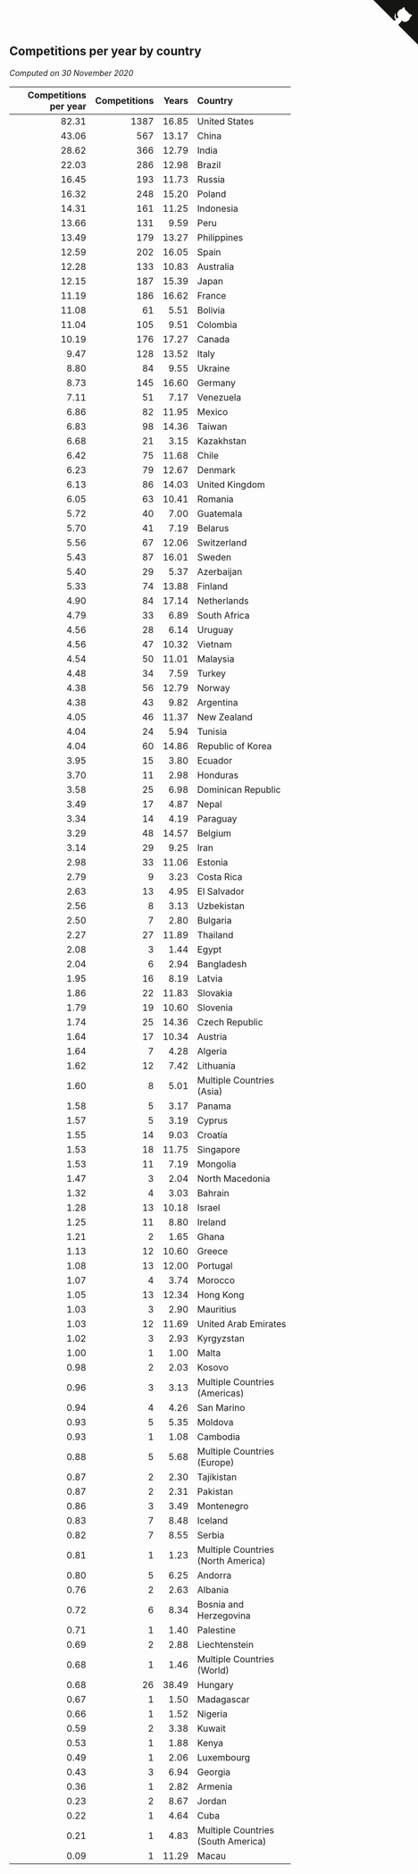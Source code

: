 ## Competitions per year by country

*Computed on 30 November 2020*

| Competitions per year | Competitions | Years | Country |
| ---: | ---: | ---: | :--- |
| 82.31 | 1387 | 16.85 | United States |
| 43.06 | 567 | 13.17 | China |
| 28.62 | 366 | 12.79 | India |
| 22.03 | 286 | 12.98 | Brazil |
| 16.45 | 193 | 11.73 | Russia |
| 16.32 | 248 | 15.20 | Poland |
| 14.31 | 161 | 11.25 | Indonesia |
| 13.66 | 131 | 9.59 | Peru |
| 13.49 | 179 | 13.27 | Philippines |
| 12.59 | 202 | 16.05 | Spain |
| 12.28 | 133 | 10.83 | Australia |
| 12.15 | 187 | 15.39 | Japan |
| 11.19 | 186 | 16.62 | France |
| 11.08 | 61 | 5.51 | Bolivia |
| 11.04 | 105 | 9.51 | Colombia |
| 10.19 | 176 | 17.27 | Canada |
| 9.47 | 128 | 13.52 | Italy |
| 8.80 | 84 | 9.55 | Ukraine |
| 8.73 | 145 | 16.60 | Germany |
| 7.11 | 51 | 7.17 | Venezuela |
| 6.86 | 82 | 11.95 | Mexico |
| 6.83 | 98 | 14.36 | Taiwan |
| 6.68 | 21 | 3.15 | Kazakhstan |
| 6.42 | 75 | 11.68 | Chile |
| 6.23 | 79 | 12.67 | Denmark |
| 6.13 | 86 | 14.03 | United Kingdom |
| 6.05 | 63 | 10.41 | Romania |
| 5.72 | 40 | 7.00 | Guatemala |
| 5.70 | 41 | 7.19 | Belarus |
| 5.56 | 67 | 12.06 | Switzerland |
| 5.43 | 87 | 16.01 | Sweden |
| 5.40 | 29 | 5.37 | Azerbaijan |
| 5.33 | 74 | 13.88 | Finland |
| 4.90 | 84 | 17.14 | Netherlands |
| 4.79 | 33 | 6.89 | South Africa |
| 4.56 | 28 | 6.14 | Uruguay |
| 4.56 | 47 | 10.32 | Vietnam |
| 4.54 | 50 | 11.01 | Malaysia |
| 4.48 | 34 | 7.59 | Turkey |
| 4.38 | 56 | 12.79 | Norway |
| 4.38 | 43 | 9.82 | Argentina |
| 4.05 | 46 | 11.37 | New Zealand |
| 4.04 | 24 | 5.94 | Tunisia |
| 4.04 | 60 | 14.86 | Republic of Korea |
| 3.95 | 15 | 3.80 | Ecuador |
| 3.70 | 11 | 2.98 | Honduras |
| 3.58 | 25 | 6.98 | Dominican Republic |
| 3.49 | 17 | 4.87 | Nepal |
| 3.34 | 14 | 4.19 | Paraguay |
| 3.29 | 48 | 14.57 | Belgium |
| 3.14 | 29 | 9.25 | Iran |
| 2.98 | 33 | 11.06 | Estonia |
| 2.79 | 9 | 3.23 | Costa Rica |
| 2.63 | 13 | 4.95 | El Salvador |
| 2.56 | 8 | 3.13 | Uzbekistan |
| 2.50 | 7 | 2.80 | Bulgaria |
| 2.27 | 27 | 11.89 | Thailand |
| 2.08 | 3 | 1.44 | Egypt |
| 2.04 | 6 | 2.94 | Bangladesh |
| 1.95 | 16 | 8.19 | Latvia |
| 1.86 | 22 | 11.83 | Slovakia |
| 1.79 | 19 | 10.60 | Slovenia |
| 1.74 | 25 | 14.36 | Czech Republic |
| 1.64 | 17 | 10.34 | Austria |
| 1.64 | 7 | 4.28 | Algeria |
| 1.62 | 12 | 7.42 | Lithuania |
| 1.60 | 8 | 5.01 | Multiple Countries (Asia) |
| 1.58 | 5 | 3.17 | Panama |
| 1.57 | 5 | 3.19 | Cyprus |
| 1.55 | 14 | 9.03 | Croatia |
| 1.53 | 18 | 11.75 | Singapore |
| 1.53 | 11 | 7.19 | Mongolia |
| 1.47 | 3 | 2.04 | North Macedonia |
| 1.32 | 4 | 3.03 | Bahrain |
| 1.28 | 13 | 10.18 | Israel |
| 1.25 | 11 | 8.80 | Ireland |
| 1.21 | 2 | 1.65 | Ghana |
| 1.13 | 12 | 10.60 | Greece |
| 1.08 | 13 | 12.00 | Portugal |
| 1.07 | 4 | 3.74 | Morocco |
| 1.05 | 13 | 12.34 | Hong Kong |
| 1.03 | 3 | 2.90 | Mauritius |
| 1.03 | 12 | 11.69 | United Arab Emirates |
| 1.02 | 3 | 2.93 | Kyrgyzstan |
| 1.00 | 1 | 1.00 | Malta |
| 0.98 | 2 | 2.03 | Kosovo |
| 0.96 | 3 | 3.13 | Multiple Countries (Americas) |
| 0.94 | 4 | 4.26 | San Marino |
| 0.93 | 5 | 5.35 | Moldova |
| 0.93 | 1 | 1.08 | Cambodia |
| 0.88 | 5 | 5.68 | Multiple Countries (Europe) |
| 0.87 | 2 | 2.30 | Tajikistan |
| 0.87 | 2 | 2.31 | Pakistan |
| 0.86 | 3 | 3.49 | Montenegro |
| 0.83 | 7 | 8.48 | Iceland |
| 0.82 | 7 | 8.55 | Serbia |
| 0.81 | 1 | 1.23 | Multiple Countries (North America) |
| 0.80 | 5 | 6.25 | Andorra |
| 0.76 | 2 | 2.63 | Albania |
| 0.72 | 6 | 8.34 | Bosnia and Herzegovina |
| 0.71 | 1 | 1.40 | Palestine |
| 0.69 | 2 | 2.88 | Liechtenstein |
| 0.68 | 1 | 1.46 | Multiple Countries (World) |
| 0.68 | 26 | 38.49 | Hungary |
| 0.67 | 1 | 1.50 | Madagascar |
| 0.66 | 1 | 1.52 | Nigeria |
| 0.59 | 2 | 3.38 | Kuwait |
| 0.53 | 1 | 1.88 | Kenya |
| 0.49 | 1 | 2.06 | Luxembourg |
| 0.43 | 3 | 6.94 | Georgia |
| 0.36 | 1 | 2.82 | Armenia |
| 0.23 | 2 | 8.67 | Jordan |
| 0.22 | 1 | 4.64 | Cuba |
| 0.21 | 1 | 4.83 | Multiple Countries (South America) |
| 0.09 | 1 | 11.29 | Macau |


<a href="https://github.com/jonatanklosko/wca_statistics" class="github-corner" aria-label="View source on Github"><svg width="80" height="80" viewBox="0 0 250 250" style="fill:#151513; color:#fff; position: absolute; top: 0; border: 0; right: 0;" aria-hidden="true"><path d="M0,0 L115,115 L130,115 L142,142 L250,250 L250,0 Z"></path><path d="M128.3,109.0 C113.8,99.7 119.0,89.6 119.0,89.6 C122.0,82.7 120.5,78.6 120.5,78.6 C119.2,72.0 123.4,76.3 123.4,76.3 C127.3,80.9 125.5,87.3 125.5,87.3 C122.9,97.6 130.6,101.9 134.4,103.2" fill="currentColor" style="transform-origin: 130px 106px;" class="octo-arm"></path><path d="M115.0,115.0 C114.9,115.1 118.7,116.5 119.8,115.4 L133.7,101.6 C136.9,99.2 139.9,98.4 142.2,98.6 C133.8,88.0 127.5,74.4 143.8,58.0 C148.5,53.4 154.0,51.2 159.7,51.0 C160.3,49.4 163.2,43.6 171.4,40.1 C171.4,40.1 176.1,42.5 178.8,56.2 C183.1,58.6 187.2,61.8 190.9,65.4 C194.5,69.0 197.7,73.2 200.1,77.6 C213.8,80.2 216.3,84.9 216.3,84.9 C212.7,93.1 206.9,96.0 205.4,96.6 C205.1,102.4 203.0,107.8 198.3,112.5 C181.9,128.9 168.3,122.5 157.7,114.1 C157.9,116.9 156.7,120.9 152.7,124.9 L141.0,136.5 C139.8,137.7 141.6,141.9 141.8,141.8 Z" fill="currentColor" class="octo-body"></path></svg></a><style>.github-corner:hover .octo-arm{animation:octocat-wave 560ms ease-in-out}@keyframes octocat-wave{0%,100%{transform:rotate(0)}20%,60%{transform:rotate(-25deg)}40%,80%{transform:rotate(10deg)}}@media (max-width:500px){.github-corner:hover .octo-arm{animation:none}.github-corner .octo-arm{animation:octocat-wave 560ms ease-in-out}}</style>
